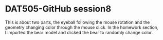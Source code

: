# DAT505-GitHub session8
This is about two parts, the eyeball following the mouse rotation and the geometry changing color through the mouse click.
In the homework section, I imported the bear model and clicked the bear to randomly change color.
